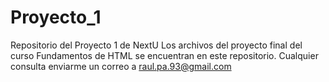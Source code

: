 # Proyecto_1
Repositorio del Proyecto 1 de NextU
Los archivos del proyecto final del curso Fundamentos de HTML se encuentran en este repositorio.
Cualquier consulta enviarme un correo a raul.pa.93@gmail.com
